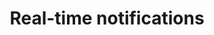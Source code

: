 ---
order: 140
title: Real-time notifications
layout: subsections
collection: 'guides/reference/real-time-notifications'
---